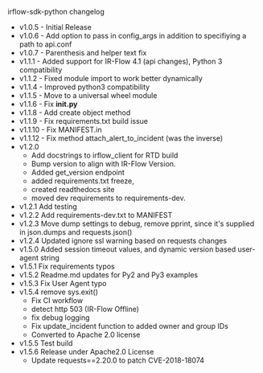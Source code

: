 irflow-sdk-python changelog

* v1.0.5 -  Initial Release  
* v1.0.6 -  Add option to pass in config_args in addition to specifiying a path to api.conf 
* v1.0.7 -  Parenthesis and helper text fix
* v1.1.1 -  Added support for IR-Flow 4.1 (api changes), Python 3 compatibility
* v1.1.2 -  Fixed module import to work better dynamically
* v1.1.4 -  Improved python3 compatibility
* v1.1.5 -  Move to a universal wheel module
* v1.1.6 -  Fix __init.py__
* v1.1.8 -  Add create object method
* v1.1.9 -  Fix requirements.txt build issue
* v1.1.10 - Fix MANIFEST.in
* v1.1.12 - Fix method attach_alert_to_incident (was the inverse)
* v1.2.0
    * Add docstrings to irflow_client for RTD build 
    * Bump version to align with IR-Flow Version. 
    * Added get_version endpoint
    * added requirements.txt freeze,
    * created readthedocs site
    * moved dev requirements to requirements-dev.
* v1.2.1 Add testing
* v1.2.2 Add requirements-dev.txt to MANIFEST
* v1.2.3 Move dump settings to debug, remove pprint, since it's supplied in json.dumps and requests.json()
* v1.2.4 Updated ignore ssl warning based on requests changes
* v1.5.0 Added session timeout values, and dynamic version based user-agent string
* v1.5.1 Fix requirements typos
* v1.5.2 Readme.md updates for Py2 and Py3 examples
* v1.5.3 Fix User Agent typo
* v1.5.4 remove sys.exit()
    * Fix CI workflow
    * detect http 503 (IR-Flow Offline)
    * fix debug logging 
    * Fix update_incident function to added owner and group IDs
    * Converted to Apache 2.0 license
* v1.5.5 Test build
* v1.5.6 Release under Apache2.0 License
    * Update requests==2.20.0 to patch CVE-2018-18074
